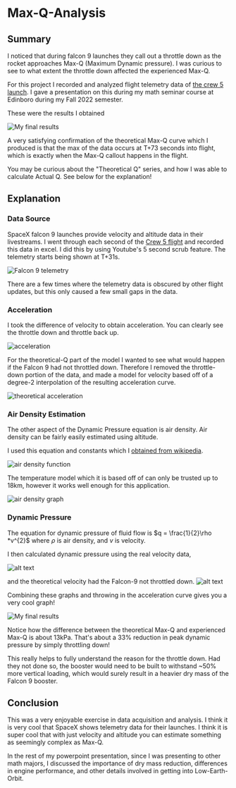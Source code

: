 # Max-Q-Analysis

## Summary
I noticed that during falcon 9 launches they call out a throttle down as the rocket approaches Max-Q (Maximum Dynamic pressure). I was curious to see to what extent the throttle down affected the experienced Max-Q.

For this project I recorded and analyzed flight telemetry data of [the crew 5 launch](https://youtu.be/5EwW8ZkArL4?t=12600 ). I gave a presentation on this during my math seminar course at Edinboro during my Fall 2022 semester.

These were the results I obtained

![My final results](images/final_results.png)

A very satisfying confirmation of the theoretical Max-Q curve which I produced is that the max of the data occurs at T+73 seconds into flight, which is exactly when the Max-Q callout happens in the flight.

You may be curious about the "Theoretical Q" series, and how I was able to calculate Actual Q. See below for the explanation!

## Explanation
### Data Source
SpaceX falcon 9 launches provide velocity and altitude data in their livestreams. I went through each second of the [Crew 5 flight](https://youtu.be/5EwW8ZkArL4?t=12600 ) and recorded this data in excel. I did this by using Youtube's 5 second scrub feature. The telemetry starts being shown at T+31s.

![Falcon 9 telemetry](images/falcon_9_telemetry.png)

There are a few times where the telemetry data is obscured by other flight updates, but this only caused a few small gaps in the data.

### Acceleration

I took the difference of velocity to obtain acceleration. You can clearly see the throttle down and throttle back up. 

![acceleration](images/acceleration.png)

For the theoretical-Q part of the model I wanted to see what would happen if the Falcon 9 had not throttled down. Therefore I removed the throttle-down portion of the data, and made a model for velocity based off of a degree-2 interpolation of the resulting acceleration curve.

![theoretical acceleration](images/acceleration_theoretical.png)

### Air Density Estimation
The other aspect of the Dynamic Pressure equation is air density. Air density can be fairly easily estimated using altitude.

I used this equation and constants which I [obtained from wikipedia](https://en.wikipedia.org/wiki/Density_of_air#Variation_with_altitude).

![air density function](images/air_density_function.png)

The temperature model which it is based off of can only be trusted up to 18km, however it works well enough for this application.

![air density graph](images/air_density.png)


### Dynamic Pressure

The equation for dynamic pressure of fluid flow is $q = \frac{1}{2}\rho *v^{2}$
where $\rho$ is air density, and $v$ is velocity.

I then calculated dynamic pressure using the real velocity data,

![alt text](images/dynamic_pressure_estimated.png)

and the theoretical velocity had the Falcon-9 not throttled down.
![alt text](images/dynamic_pressure_theoretical.png)


Combining these graphs and throwing in the acceleration curve gives you a very cool graph!


![My final results](images/final_results.png)


Notice how the difference between the theoretical Max-Q and experienced Max-Q is about 13kPa. That's about a 33% reduction in peak dynamic pressure by simply throttling down!

This really helps to fully understand the reason for the throttle down. Had they not done so, the booster would need to be built to withstand ~50% more vertical loading, which would surely result in a heavier dry mass of the Falcon 9 booster.

## Conclusion

This was a very enjoyable exercise in data acquisition and analysis. I think it is very cool that SpaceX shows telemetry data for their launches. I think it is super cool that with just velocity and altitude you can estimate something as seemingly complex as Max-Q.

In the rest of my powerpoint presentation, since I was presenting to other math majors, I discussed the importance of dry mass reduction, differences in engine performance, and other details involved in getting into Low-Earth-Orbit. 
